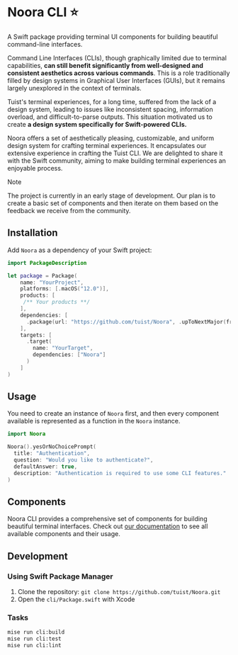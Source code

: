 # Noora CLI ⭐️

A Swift package providing terminal UI components for building beautiful command-line interfaces.

Command Line Interfaces (CLIs), though graphically limited due to terminal capabilities, **can still benefit significantly from well-designed and consistent aesthetics across various commands**. This is a role traditionally filled by design systems in Graphical User Interfaces (GUIs), but it remains largely unexplored in the context of terminals.

Tuist's terminal experiences, for a long time, suffered from the lack of a design system, leading to issues like inconsistent spacing, information overload, and difficult-to-parse outputs. This situation motivated us to create **a design system specifically for Swift-powered CLIs.**

Noora offers a set of aesthetically pleasing, customizable, and uniform design system for crafting terminal experiences. It encapsulates our extensive experience in crafting the Tuist CLI. We are delighted to share it with the Swift community, aiming to make building terminal experiences an enjoyable process.

> [!NOTE]
> The project is currently in an early stage of development. Our plan is to create a basic set of components and then iterate on them based on the feedback we receive from the community.

## Installation

Add `Noora` as a dependency of your Swift project:

```swift
import PackageDescription

let package = Package(
    name: "YourProject",
    platforms: [.macOS("12.0")],
    products: [
     /** Your products **/
    ],
    dependencies: [
      .package(url: "https://github.com/tuist/Noora", .upToNextMajor(from: "0.15.0")),
    ],
    targets: [
      .target(
        name: "YourTarget",
        dependencies: ["Noora"]
      )
    ]
)
```

## Usage

You need to create an instance of `Noora` first, and then every component available is represented as a function in the `Noora` instance.

```swift
import Noora

Noora().yesOrNoChoicePrompt(
  title: "Authentication",
  question: "Would you like to authenticate?",
  defaultAnswer: true,
  description: "Authentication is required to use some CLI features."
)
```

## Components

Noora CLI provides a comprehensive set of components for building beautiful terminal interfaces. Check out [our documentation](https://noora.tuist.dev) to see all available components and their usage.

## Development

### Using Swift Package Manager

1. Clone the repository: `git clone https://github.com/tuist/Noora.git`
2. Open the `cli/Package.swift` with Xcode

### Tasks

```bash
mise run cli:build
mise run cli:test
mise run cli:lint
```
